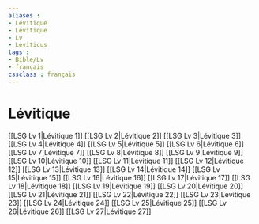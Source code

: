 ```yaml
---
aliases : 
- Lévitique
- Lévitique
- Lv
- Leviticus
tags : 
- Bible/Lv
- français
cssclass : français
---
```


# Lévitique

[[LSG Lv 1|Lévitique 1]]
[[LSG Lv 2|Lévitique 2]]
[[LSG Lv 3|Lévitique 3]]
[[LSG Lv 4|Lévitique 4]]
[[LSG Lv 5|Lévitique 5]]
[[LSG Lv 6|Lévitique 6]]
[[LSG Lv 7|Lévitique 7]]
[[LSG Lv 8|Lévitique 8]]
[[LSG Lv 9|Lévitique 9]]
[[LSG Lv 10|Lévitique 10]]
[[LSG Lv 11|Lévitique 11]]
[[LSG Lv 12|Lévitique 12]]
[[LSG Lv 13|Lévitique 13]]
[[LSG Lv 14|Lévitique 14]]
[[LSG Lv 15|Lévitique 15]]
[[LSG Lv 16|Lévitique 16]]
[[LSG Lv 17|Lévitique 17]]
[[LSG Lv 18|Lévitique 18]]
[[LSG Lv 19|Lévitique 19]]
[[LSG Lv 20|Lévitique 20]]
[[LSG Lv 21|Lévitique 21]]
[[LSG Lv 22|Lévitique 22]]
[[LSG Lv 23|Lévitique 23]]
[[LSG Lv 24|Lévitique 24]]
[[LSG Lv 25|Lévitique 25]]
[[LSG Lv 26|Lévitique 26]]
[[LSG Lv 27|Lévitique 27]]
